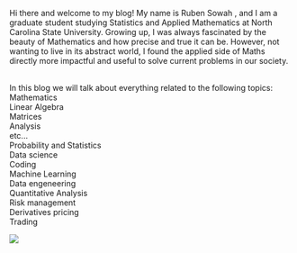 Hi there and welcome to my blog! My name is Ruben Sowah , and I am a graduate student studying Statistics and Applied Mathematics at North Carolina State University.
Growing up, I was always fascinated by the beauty of Mathematics and how precise and true it can be. However, not wanting to live in its abstract world, I found the 
applied side of Maths directly more impactful and useful to solve current problems in our society.

<br>
In this blog we will talk about everything related to the following topics: <br>
  Mathematics <br>
      Linear Algebra <br>
      Matrices <br>
      Analysis <br>
      etc... <br>
  Probability and Statistics <br>
  Data science <br>
  Coding <br>
  Machine Learning <br>
  Data engeneering <br>
  Quantitative Analysis <br>
    Risk management <br>
    Derivatives pricing <br>
    Trading <br>
  
  ![](C:\Users\17043\Pictures.png)
